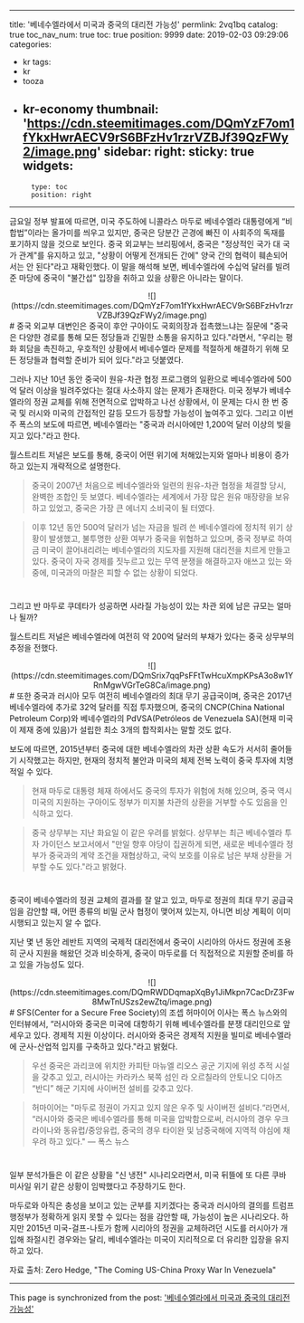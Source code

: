 
---
title: '베네수엘라에서 미국과 중국의 대리전 가능성'
permlink: 2vq1bq
catalog: true
toc_nav_num: true
toc: true
position: 9999
date: 2019-02-03 09:29:06
categories:
- kr
tags:
- kr
- tooza
- kr-economy
thumbnail: 'https://cdn.steemitimages.com/DQmYzF7om1fYkxHwrAECV9rS6BFzHv1rzrVZBJf39QzFWy2/image.png'
sidebar:
    right:
        sticky: true
widgets:
    -
        type: toc
        position: right
---


금요일 정부 발표에 따르면, 미국 주도하에 니콜라스 마두로 베네수엘라 대통령에게 “비합법”이라는 올가미를 씌우고 있지만, 중국은 당분간 곤경에 빠진 이 사회주의 독재를 포기하지 않을 것으로 보인다. 중국 외교부는 브리핑에서, 중국은 "정상적인 국가 대 국가 관계"를 유지하고 있고, "상황이 어떻게 전개되든 간에" 양국 간의 협력이 훼손되어서는 안 된다"라고 재확인했다. 이 말을 해석해 보면, 베네수엘라에 수십억 달러를 빌려준 마당에 중국이 "불간섭" 입장을 취하고 있을 상황은 아니라는 말이다.

<center>
![](https://cdn.steemitimages.com/DQmYzF7om1fYkxHwrAECV9rS6BFzHv1rzrVZBJf39QzFWy2/image.png)
</center>
#
중국 외교부 대변인은 중국이 후안 구아이도 국회의장과 접촉했느냐는 질문에 "중국은 다양한 경로를 통해 모든 정당들과 긴밀한 소통을 유지하고 있다."라면서, "우리는 평화 회담을 촉진하고, 우호적인 상황에서 베네수엘라 문제를 적절하게 해결하기 위해 모든 정당들과 협력할 준비가 되어 있다."라고 덧붙였다.

​그러나 지난 10년 동안 중국이 원유-차관 협정 프로그램의 일환으로 베네수엘라에 500억 달러 이상을 빌려주었다는 절대 사소하지 않는 문제가 존재한다. 미국 정부가 베네수엘라의 정권 교체를 위해 전면적으로 압박하고 나선 상황에서, 이 문제는 다시 한 번 중국 및 러시와 미국의 간접적인 갈등 모드가 등장할 가능성이 높여주고 있다. 그리고 이번 주 폭스의 보도에 따르면, 베네수엘라는 "중국과 러시아에만 1,200억 달러 이상의 빚을 지고 있다."라고 한다.

​월스트리트 저널은 보도를 통해, 중국이 어떤 위기에 처해있는지와 얼마나 비용이 증가하고 있는지 개략적으로 설명한다.

>중국이 2007년 처음으로 베네수엘라와 일련의 원유-차관 협정을 체결할 당시, 완벽한 조합인 듯 보였다. 베네수엘라는 세계에서 가장 많은 원유 매장량을 보유하고 있었고, 중국은 가장 큰 에너지 소비국이 될 터였다. 

>이후 12년 동안 500억 달러가 넘는 자금을 빌려 쓴 베네수엘라에 정치적 위기 상황이 발생했고, 불투명한 상환 여부가 중국을 위협하고 있으며, 중국 정부로 하여금 미국이 끌어내리려는 베네수엘라의 지도자를 지원해 대리전을 치르게 만들고 있다. 중국이 자국 경제를 짓누르고 있는 무역 분쟁을 해결하고자 애쓰고 있는 와중에, 미국과의 마찰은 피할 수 없는 상황이 되었다. 
#
그리고 반 마두로 쿠데타가 성공하면 사라질 가능성이 있는 차관 외에 남은 규모는 얼마나 될까?

​월스트리트 저널은 베네수엘라에 여전히 약 200억 달러의 부채가 있다는 중국 상무부의 추정을 전했다.

<center>
![](https://cdn.steemitimages.com/DQmSrix7qqPsFFtTwHcuXmpKPsA3o8w1YRnMgwVGrTeG8Ca/image.png)
</center>
#
또한 중국과 러시아 모두 여전히 베네수엘라의 최대 무기 공급국이며, 중국은 2017년 베네수엘라에 추가로 32억 달러를 직접 투자했으며, 중국의 CNCP(China National Petroleum Corp)와 베네수엘라의 PdVSA(Petróleos de Venezuela SA)(현재 미국이 제재 중에 있음)가 설립한 최소 3개의 합작회사는 말할 것도 없다.

​보도에 따르면, 2015년부터 중국에 대한 베네수엘라의 차관 상환 속도가 서서히 줄어들기 시작했고는 하지만, 현재의 정치적 불안과 미국의 체제 전복 노력이 중국 투자에 치명적일 수 있다.

>현재 마두로 대통령 체재 하에서도 중국의 투자가 위험에 처해 있으며, 중국 역시 미국의 지원하는 구아이도 정부가 미지불 차관의 상환을 거부할 수도 있음을 인식하고 있다.

>중국 상무부는 지난 화요일 이 같은 우려를 밝혔다. 상무부는 최근 베네수엘라 투자 가이던스 보고서에서 "만일 향후 야당이 집권하게 되면, 새로운 베네수엘라 정부가 중국과의 계약 조건을 재협상하고, 국익 보호를 이유로 남은 부채 상환을 거부할 수도 있다."라고 밝혔다.
#
중국이 베네수엘라의 정권 교체의 결과를 잘 알고 있고, 마두로 정권의 최대 무기 공급국임을 감안할 때, 어떤 종류의 비밀 군사 협정이 맺어져 있는지, 아니면 비상 계획이 이미 시행되고 있는지 알 수 없다.

지난 몇 년 동안 레반트 지역의 국제적 대리전에서 중국이 시리아의 아사드 정권에 조용히 군사 지원을 해왔던 것과 비슷하게, 중국이 마두로를 더 직접적으로 지원할 준비를 하고 있을 가능성도 있다.

<center>
![](https://cdn.steemitimages.com/DQmRWDDqmapXqBy1JiMkpn7CacDrZ3Fw8MwTnUSzs2ewZtq/image.png)
</center>
#
SFS(Center for a Secure Free Society)의 조셉 허마이어 이사는 폭스 뉴스와의 인터뷰에서, “러시아와 중국은 미국에 대항하기 위해 베네수엘라를 분쟁 대리인으로 앞세우고 있다. 경제적 지원 이상이다. 러시아와 중국은 경제적 지원을 빌미로 베네수엘라에 군사-산업적 입지를 구축하고 있다."라고 밝혔다.

>우선 중국은 과리코에 위치한 카피탄 마뉴엘 리오스 공군 기지에 위성 추적 시설을 갖추고 있고, 러시아는 카라카스 북쪽 섬인 라 오르칠라의 안토니오 디아즈 “반디” 해군 기지에 사이버전 설비를 갖추고 있다. 

>허마이어는 "마두로 정권이 가지고 있지 않은 우주 및 사이버전 설비다.“라면서, “러시아와 중국은 베네수엘라를 통해 미국을 압박함으로써, 러시아의 경우 우크라이나와 동유럽/중앙유럽, 중국의 경우 타이완 및 남중국해에 지역적 야심에 채우려 하고 있다." — 폭스 뉴스
#
일부 분석가들은 이 같은 상황을 "신 냉전" 시나리오라면서, 미국 뒤뜰에 또 다른 쿠바 미사일 위기 같은 상황이 임박했다고 주장하기도 한다.

​마두로와 아직은 충성을 보이고 있는 군부를 지키겠다는 중국과 러시아의 결의를 트럼프 행정부가 정확하게 읽지 못할 수 있다는 점을 감안할 때, 가능성이 높은 시나리오다. 하지만 2015년 미국-걸프-나토가 함께 시리아의 정권을 교체하려던 시도를 러시아가 개입해 좌절시킨 경우와는 달리, 베네수엘라는 미국이 지리적으로 더 유리한 입장을 유지하고 있다.

​자료 출처: Zero Hedge, "The Coming US-China Proxy War In Venezuela"

- - -

This page is synchronized from the post: ['베네수엘라에서 미국과 중국의 대리전 가능성'](https://steemit.com/@pius.pius/2vq1bq)

